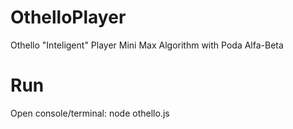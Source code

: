 # OthelloPlayer
Othello "Inteligent" Player
Mini Max Algorithm with Poda Alfa-Beta

# Run
Open console/terminal: node othello.js
